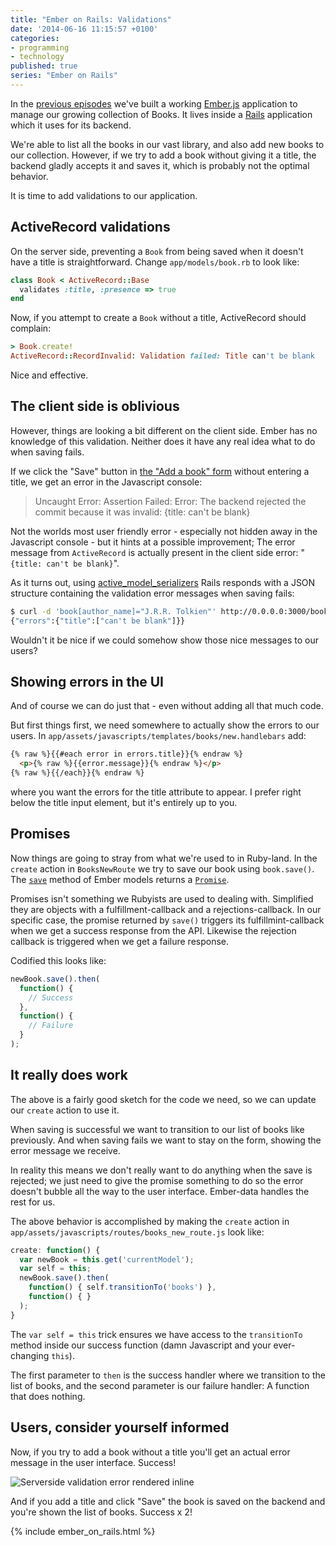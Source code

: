 ```yaml
---
title: "Ember on Rails: Validations"
date: '2014-06-16 11:15:57 +0100'
categories:
- programming
- technology
published: true
series: "Ember on Rails"
---
```


In the [previous episodes](/journal/2014/06/10/ember-on-rails-03/) we've built a working [Ember.js](http://emberjs.com) application to manage our growing collection of Books. It lives inside a [Rails](http://rubyonrails.org) application which it uses for its backend.

We're able to list all the books in our vast library, and also add new books to our collection. However, if we try to add a book without giving it a title, the backend gladly accepts it and saves it, which is probably not the optimal behavior.

It is time to add validations to our application.

<!--more-->

## ActiveRecord validations

On the server side, preventing a `Book` from being saved when it doesn't have a title is straightforward. Change `app/models/book.rb` to look like:

```ruby
class Book < ActiveRecord::Base
  validates :title, :presence => true
end
```

Now, if you attempt to create a `Book` without a title, ActiveRecord should complain:

```ruby
> Book.create!
ActiveRecord::RecordInvalid: Validation failed: Title can't be blank
```

Nice and effective.

## The client side is oblivious

However, things are looking a bit different on the client side. Ember has no knowledge of this validation. Neither does it have any real idea what to do when saving fails.

If we click the "Save" button in [the "Add a book" form](http://0.0.0.0:3000/#/books/new) without entering a title, we get an error in the Javascript console:

> Uncaught Error: Assertion Failed: Error: The backend rejected the commit because it was invalid: {title: can't be blank}

Not the worlds most user friendly error - especially not hidden away in the Javascript console - but it hints at a possible improvement; The error message from `ActiveRecord` is actually present in the client side error: "`{title: can't be blank}`".

As it turns out, using [active\_model\_serializers](https://github.com/rails-api/active_model_serializers) Rails responds with a JSON structure containing the validation error messages when saving fails:

```bash
$ curl -d 'book[author_name]="J.R.R. Tolkien"' http://0.0.0.0:3000/books
{"errors":{"title":["can't be blank"]}}
```

Wouldn't it be nice if we could somehow show those nice messages to our users?


## Showing errors in the UI

And of course we can do just that - even without adding all that much code.

But first things first, we need somewhere to actually show the errors to our users. In `app/assets/javascripts/templates/books/new.handlebars` add:

```html
{% raw %}{{#each error in errors.title}}{% endraw %}
  <p>{% raw %}{{error.message}}{% endraw %}</p>
{% raw %}{{/each}}{% endraw %}
```

where you want the errors for the title attribute to appear. I prefer right below the title input element, but it's entirely up to you.


## Promises

Now things are going to stray from what we're used to in Ruby-land. In the `create` action in `BooksNewRoute` we try to save our book using `book.save()`. The [`save`](http://emberjs.com/api/data/classes/DS.Model.html#method_save) method of Ember models returns a [`Promise`](http://emberjs.com/api/classes/Ember.RSVP.Promise.html).

Promises isn't something we Rubyists are used to dealing with. Simplified they are objects with a fulfillment-callback and a rejections-callback. In our specific case, the promise returned by `save()` triggers its fulfillmint-callback when we get a success response from the API. Likewise the rejection callback is triggered when we get a failure response.

Codified this looks like:

```javascript
newBook.save().then(
  function() {
    // Success
  },
  function() {
    // Failure
  }
);
```

## It really does work

The above is a fairly good sketch for the code we need, so we can update our `create` action to use it.

When saving is successful we want to transition to our list of books like previously. And when saving fails we want to stay on the form, showing the error message we receive.

In reality this means we don't really want to do anything when the save is rejected; we just need to give the promise something to do so the error doesn't bubble all the way to the user interface. Ember-data handles the rest for us.

The above behavior is accomplished by making the `create` action in `app/assets/javascripts/routes/books_new_route.js` look like:

```javascript
create: function() {
  var newBook = this.get('currentModel');
  var self = this;
  newBook.save().then(
    function() { self.transitionTo('books') },
    function() { }
  );
}
```

The `var self = this` trick ensures we have access to the `transitionTo` method inside our success function (damn Javascript and your ever-changing `this`).

The first parameter to `then` is the success handler where we transition to the list of books, and the second parameter is our failure handler: A function that does nothing.

## Users, consider yourself informed

Now, if you try to add a book without a title you'll get an actual error message in the user interface. Success!

![Serverside validation error rendered inline](/files/journal/ember/validation-error.png)

And if you add a title and click "Save" the book is saved on the backend and you're shown the list of books. Success x 2!


{% include ember_on_rails.html %}


